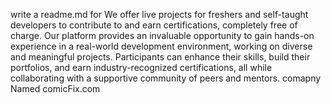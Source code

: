 write a  readme.md for We offer live projects for freshers and self-taught developers to contribute to and earn certifications, completely free of charge. Our platform provides an invaluable opportunity to gain hands-on experience in a real-world development environment, working on diverse and meaningful projects. Participants can enhance their skills, build their portfolios, and earn industry-recognized certifications, all while collaborating with a supportive community of peers and mentors. comapny  Named comicFix.com
